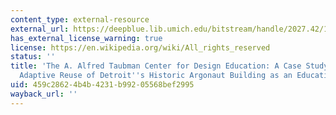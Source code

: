 ```yaml
---
content_type: external-resource
external_url: https://deepblue.lib.umich.edu/bitstream/handle/2027.42/120355/Healey_TheAAlfredTaubmanCenterForDesignEducation.pdf?sequence=1&isAllowed=y
has_external_license_warning: true
license: https://en.wikipedia.org/wiki/All_rights_reserved
status: ''
title: 'The A. Alfred Taubman Center for Design Education: A Case Study about the
  Adaptive Reuse of Detroit''s Historic Argonaut Building as an Educational Institution'
uid: 459c2862-4b4b-4231-b992-05568bef2995
wayback_url: ''
---
```

